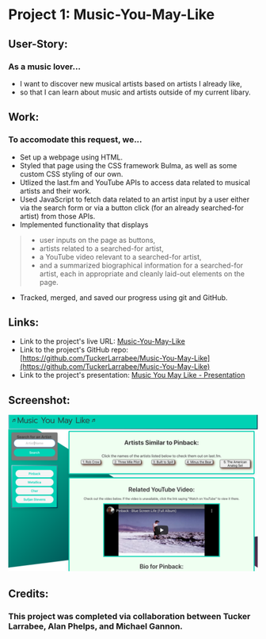 # Project 1: Music-You-May-Like

## User-Story:
### As a music lover...
* I want to discover new musical artists based on artists I already like,
* so that I can learn about music and artists outside of my current libary.

## Work:
### To accomodate this request, we...
* Set up a webpage using HTML.
* Styled that page using the CSS framework Bulma, as well as some custom CSS styling of our own.
* Utlized the last.fm and YouTube APIs to access data related to musical artists and their work.
* Used JavaScript to fetch data related to an artist input by a user either via the search form or via a button click (for an already searched-for artist) from those APIs.
* Implemented functionality that displays 
> * user inputs on the page as buttons,
> * artists related to a searched-for artist,
> * a YouTube video relevant to a searched-for artist,
> * and a summarized biographical information for a searched-for artist, each in appropriate and cleanly laid-out elements on the page.
* Tracked, merged, and saved our progress using git and GitHub.

## Links:
* Link to the project's live URL: [Music-You-May-Like](https://tuckerlarrabee.github.io/Music-You-May-Like/)
* Link to the project's GitHub repo: [https://github.com/TuckerLarrabee/Music-You-May-Like](https://github.com/TuckerLarrabee/Music-You-May-Like) 
* Link to the project's presentation: [Music You May Like - Presentation](https://docs.google.com/presentation/d/1XJDvOXy83Q_CJqJ9zm0-IgOi-Dj8P-ulhuz8JWcEGgU/edit#slide=id.p)

## Screenshot:
![Screenshot of Deployed Application](./assets/images/Music-You-May-Like_Screenshot.png) 

## Credits:
### This project was completed via collaboration between Tucker Larrabee, Alan Phelps, and Michael Gannon.
